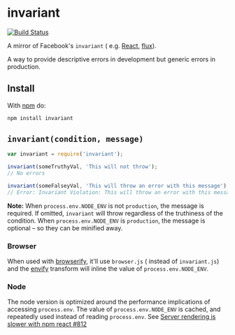 # invariant

[![Build Status](https://travis-ci.org/zertosh/invariant.svg?branch=master)](https://travis-ci.org/zertosh/invariant)

A mirror of Facebook's `invariant` (
e.g. [React](https://github.com/facebook/react/blob/v0.13.3/src/vendor/core/invariant.js), [flux](https://github.com/facebook/flux/blob/2.0.2/src/invariant.js)).

A way to provide descriptive errors in development but generic errors in production.

## Install

With [npm](http://npmjs.org) do:

```sh
npm install invariant
```

## `invariant(condition, message)`

```js
var invariant = require('invariant');

invariant(someTruthyVal, 'This will not throw');
// No errors

invariant(someFalseyVal, 'This will throw an error with this message');
// Error: Invariant Violation: This will throw an error with this message
```

**Note:** When `process.env.NODE_ENV` is not `production`, the message is required. If omitted,
`invariant` will throw regardless of the truthiness of the condition. When `process.env.NODE_ENV` is
`production`, the message is optional – so they can be minified away.

### Browser

When used with [browserify](https://github.com/substack/node-browserify), it'll use `browser.js` (
instead of `invariant.js`) and the [envify](https://github.com/hughsk/envify) transform will inline
the value of `process.env.NODE_ENV`.

### Node

The node version is optimized around the performance implications of accessing `process.env`. The
value of `process.env.NODE_ENV` is cached, and repeatedly used instead of reading `process.env`.
See [Server rendering is slower with npm react #812](https://github.com/facebook/react/issues/812)
